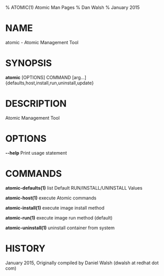% ATOMIC(1) Atomic Man Pages
% Dan Walsh
% January 2015
# NAME
atomic \- Atomic Management Tool

# SYNOPSIS
**atomic** [OPTIONS] COMMAND [arg...]
  {defaults,host,install,run,uninstall,update}

# DESCRIPTION
Atomic Management Tool

# OPTIONS
**--help**
  Print usage statement

# COMMANDS
**atomic-defaults(1)**
list Default RUN/INSTALL/UNINSTALL Values

**atomic-host(1)**
execute Atomic commands

**atomic-install(1)**
execute image install method

**atomic-run(1)**
execute image run method (default)

**atomic-uninstall(1)**
uninstall container from system

# HISTORY
January 2015, Originally compiled by Daniel Walsh (dwalsh at redhat dot com)
